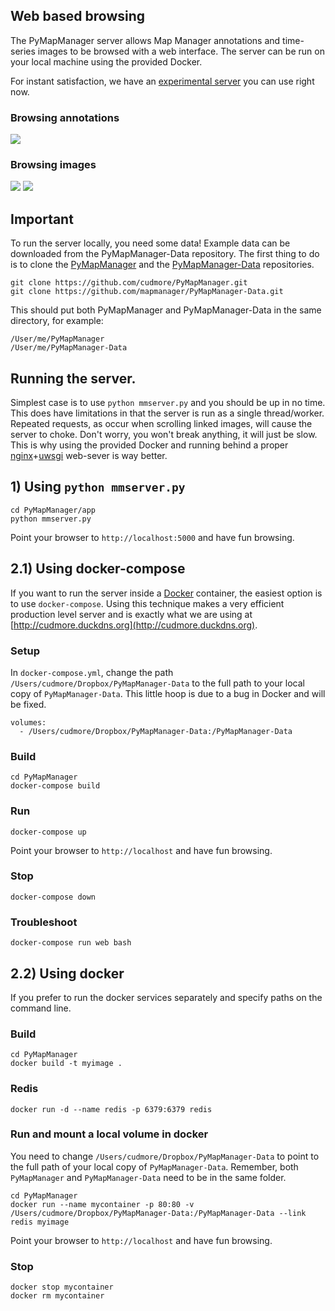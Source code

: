## Web based browsing

The PyMapManager server allows Map Manager annotations and time-series images to be browsed with a web interface. The server can be run on your local machine using the provided Docker.

For instant satisfaction, we have an [experimental server][duckdns] you can use right now.

### Browsing annotations

<IMG SRC="../img/mmserver_purejs.png">

### Browsing images

<IMG SRC="../img/mmserver_leaflet.png">
<IMG SRC="../img/mmserver_leaflet2.png">


## Important

To run the server locally, you need some data! Example data can be downloaded from the PyMapManager-Data repository. The first thing to do is to clone the [PyMapManager][pymapmanager] and the [PyMapManager-Data][pymapmanager-data] repositories.

	git clone https://github.com/cudmore/PyMapManager.git
	git clone https://github.com/mapmanager/PyMapManager-Data.git
		
This should put both PyMapManager and PyMapManager-Data in the same directory, for example:

	/User/me/PyMapManager
	/User/me/PyMapManager-Data

## Running the server.

Simplest case is to use `python mmserver.py` and you should be up in no time. This does have limitations in that the server is run as a single thread/worker. Repeated requests, as occur when scrolling linked images, will cause the server to choke. Don't worry, you won't break anything, it will just be slow. This is why using the provided Docker and running behind a proper [nginx][nginx]+[uwsgi][uwsgi] web-sever is way better.

## 1) Using `python mmserver.py`

	cd PyMapManager/app
	python mmserver.py

Point your browser to `http://localhost:5000` and have fun browsing.

## 2.1) Using docker-compose

If you want to run the server inside a [Docker][docker] container, the easiest option is to use `docker-compose`. Using this technique makes a very efficient production level server and is exactly what we are using at [http://cudmore.duckdns.org](http://cudmore.duckdns.org).

### Setup

In `docker-compose.yml`, change the path `/Users/cudmore/Dropbox/PyMapManager-Data` to the full path to your local copy of `PyMapManager-Data`. This little hoop is due to a bug in Docker and will be fixed.

    volumes:
      - /Users/cudmore/Dropbox/PyMapManager-Data:/PyMapManager-Data

### Build

	cd PyMapManager
	docker-compose build

### Run

	docker-compose up

Point your browser to `http://localhost` and have fun browsing.
	
### Stop

	docker-compose down	
	
### Troubleshoot

	docker-compose run web bash

## 2.2) Using docker

If you prefer to run the docker services separately and specify paths on the command line.

### Build

	cd PyMapManager
	docker build -t myimage .

### Redis

	docker run -d --name redis -p 6379:6379 redis

### Run and mount a local volume in docker

You need to change `/Users/cudmore/Dropbox/PyMapManager-Data` to point to the full path of your local copy of `PyMapManager-Data`. Remember, both `PyMapManager` and `PyMapManager-Data` need to be in the same folder.

	cd PyMapManager
	docker run --name mycontainer -p 80:80 -v /Users/cudmore/Dropbox/PyMapManager-Data:/PyMapManager-Data --link redis myimage

Point your browser to `http://localhost` and have fun browsing.

### Stop

	docker stop mycontainer
	docker rm mycontainer

[duckdns]: http://cudmore.duckdns.org
[pymapmanager]: https://github.com/cudmore/PyMapManager
[pymapmanager-data]: https://github.com/mapmanager/PyMapManager-Data
[nginx]: https://www.nginx.com/
[uwsgi]: https://uwsgi-docs.readthedocs.io/en/latest/
[redis]: https://redis.io/
[docker]: https://www.docker.com/community-edition
